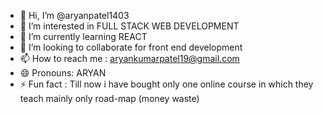 - 👋 Hi, I’m @aryanpatel1403
- 👀 I’m interested in  FULL STACK WEB DEVELOPMENT
- 🌱 I’m currently learning REACT 
- 💞️ I’m looking to collaborate for front end development 
- 📫 How to reach me : aryankumarpatel19@gmail.com
- 😄 Pronouns: ARYAN 
- ⚡ Fun fact : Till now i have bought only one online course in which they teach mainly only road-map (money waste)

<!---
aryanpatel1403/aryanpatel1403 is a ✨ special ✨ repository because its `README.md` (this file) appears on your GitHub profile.
You can click the Preview link to take a look at your changes.
--->
